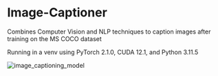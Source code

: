 # Image-Captioner
Combines Computer Vision and NLP techniques to caption images after training on the MS COCO dataset

Running in a venv using PyTorch 2.1.0, CUDA 12.1, and Python 3.11.5


![image_captioning_model](https://github.com/JacobPetrillo/Image-Captioner/assets/132234046/af9b28c8-55da-43d2-a9ad-7c8740156cda)
